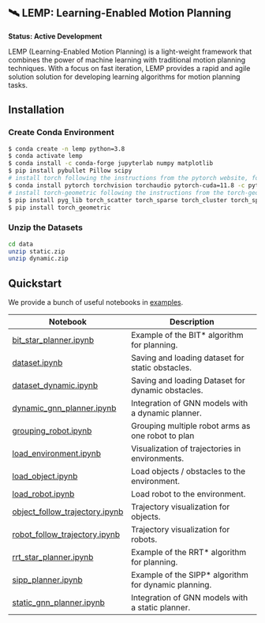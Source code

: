🛰 LEMP: Learning-Enabled Motion Planning
-----------------------
**Status: Active Development**

LEMP (Learning-Enabled Motion Planning) is a light-weight framework that combines the power of machine learning with traditional motion planning techniques. With a focus on fast iteration, LEMP provides a rapid and agile solution solution for developing learning algorithms for motion planning tasks.

## Installation

### Create Conda Environment
```bash
$ conda create -n lemp python=3.8
$ conda activate lemp
$ conda install -c conda-forge jupyterlab numpy matplotlib
$ pip install pybullet Pillow scipy
# install torch following the instructions from the pytorch website, for example:
$ conda install pytorch torchvision torchaudio pytorch-cuda=11.8 -c pytorch -c nvidia
# install torch-geometric following the instructions from the torch-geometric website, for example:
$ pip install pyg_lib torch_scatter torch_sparse torch_cluster torch_spline_conv -f https://data.pyg.org/whl/torch-2.1.0+cu118.html
$ pip install torch_geometric
```

### Unzip the Datasets
```bash
cd data
unzip static.zip
unzip dynamic.zip
```

## Quickstart

We provide a bunch of useful notebooks in [examples](./examples).

| Notebook                                   | Description                                                 |
|--------------------------------------------|-------------------------------------------------------------|
| [bit_star_planner.ipynb](examples/bit_star_planner.ipynb)            | Example of the BIT* algorithm for planning.   |
| [dataset.ipynb](examples/dataset.ipynb)                               | Saving and loading dataset for static obstacles.                   |
| [dataset_dynamic.ipynb](examples/dataset_dynamic.ipynb)              | Saving and loading Dataset for dynamic obstacles.|
| [dynamic_gnn_planner.ipynb](examples/dynamic_gnn_planner.ipynb)      | Integration of GNN models with a dynamic planner.           |
| [grouping_robot.ipynb](examples/grouping_robot.ipynb)                | Grouping multiple robot arms as one robot to plan                      |
| [load_environment.ipynb](examples/load_environment.ipynb)            | Visualization of trajectories in environments.              |
| [load_object.ipynb](examples/load_object.ipynb)                      | Load objects / obstacles to the environment.               |
| [load_robot.ipynb](examples/load_robot.ipynb)                        | Load robot to the environment.              |
| [object_follow_trajectory.ipynb](examples/object_follow_trajectory.ipynb) | Trajectory visualization for objects.                      |
| [robot_follow_trajectory.ipynb](examples/robot_follow_trajectory.ipynb) | Trajectory visualization for robots.                      |
| [rrt_star_planner.ipynb](examples/rrt_star_planner.ipynb)              | Example of the RRT* algorithm for planning.                |
| [sipp_planner.ipynb](examples/sipp_planner.ipynb)                      | Example of the SIPP* algorithm for dynamic planning. |
| [static_gnn_planner.ipynb](examples/static_gnn_planner.ipynb)          | Integration of GNN models with a static planner. |
